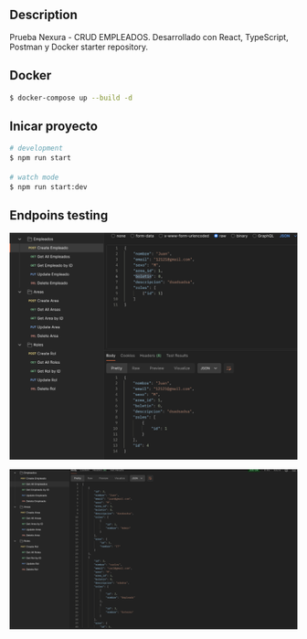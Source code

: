 ## Description

Prueba Nexura - CRUD EMPLEADOS. Desarrollado con React, TypeScript, Postman y Docker starter repository.

## Docker
```bash
$ docker-compose up --build -d
```
## Inicar proyecto
```bash
# development
$ npm run start

# watch mode
$ npm run start:dev
```

## Endpoins testing

![Imagen de endpoin funcionando](img/CrearEmpleado.png)

![Imagen de endpoin funcionando](img/TodosEmpleados.png)




